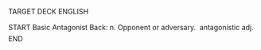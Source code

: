 TARGET DECK
ENGLISH

START
Basic
Antagonist
Back: n. Opponent or adversary.  antagonistic adj.
END
